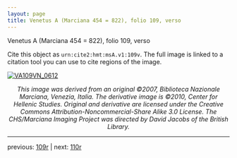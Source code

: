 ```yaml
---
layout: page
title: Venetus A (Marciana 454 = 822), folio 109, verso
---
```


Venetus A (Marciana 454 = 822), folio 109, verso

Cite this object as `urn:cite2:hmt:msA.v1:109v`.  The full image is linked to a citation tool you can use to cite regions of the image.

[![VA109VN_0612](http://www.homermultitext.org/iipsrv?IIIF=/project/homer/pyramidal/deepzoom/hmt/vaimg/2017a/VA109VN_0612.tif/full/800,/0/default.jpg)](http://www.homermultitext.org/ict2/?urn=urn:cite2:hmt:vaimg.2017a:VA109VN_0612) 

<p style="text-align: center; font-style: italic;">This image was derived from an original ©2007, Biblioteca Nazionale Marciana, Venezia, Italia. The derivative image is ©2010, Center for Hellenic Studies. Original and derivative are licensed under the Creative Commons Attribution-Noncommercial-Share Alike 3.0 License. The CHS/Marciana Imaging Project was directed by David Jacobs of the British Library.</p>

---

previous: [109r](../109r/) | next: [110r](../110r/)